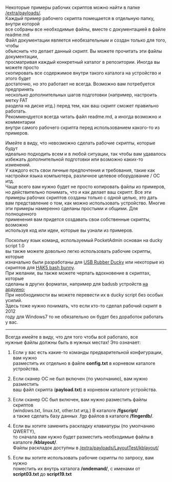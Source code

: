 Некоторые примеры рабочих скриптов можно найти в папке [/extra/payloads/](https://github.com/krakrukra/pocketadmin/tree/master/extra/payloads).  
Каждый пример рабочего скрипта помещается в отдельную папку, внутри которой  
все собраны все необходимые файлы, вместе с документацией в файле readme.md  
Файл документации является необязательным и создан только для того, чтобы  
объяснить что делает данный скрипт. Вы можете прочитать эти файлы документации,  
просматривая каждый конкретный каталог в репозитории. Иногда вы можете просто  
скопировать все содержимое внутри такого каталога на устройство и этого будет  
достаточно, но это работает не всегда. Возможно вам потребуется предпринять  
несколько дополнительных шагов подготовки (например, настроить метку FAT  
раздела на диске итд.) перед тем, как ваш скрипт сможет правильно работать.  
Рекоммендуется всегда читать файл readme.md, а иногда возможно и комментарии  
внутри самого рабочего скрипта перед использованием какого-то из примеров.  
  
Имейте в виду, что невозможно сделать рабочие скрипты, которые будут  
идеально подходить всем и в любой ситуации, так чтобы вам удавалось  
избежать дополнительной подготовки или возможно каких-то изменений.  
У каждого есть свои личные предпочтения и требования, такие как  
настройки языка компьютера, различное целевое оборудование / ОС итд.  
Чаще всего вам нужно будет не просто копировать файлы из примеров,  
но действительно понимать, что и как делает ваш скрипт. Все эти  
примеры рабочих скриптов созданы только с одной целью, это дать  
вам представление о том, как можно использовать устройство. Многие  
эти примеры намеренно сделаны простыми и общими. Для полноценного  
применения вам придется создавать свои собственные скрипты, возможно  
используя код или идеи, которые вы узнали из примеров.  
  
Поскольку язык команд, используемый PocketAdmin основан на ducky script 1.0  
вы также можете довольно легко использовать рабочие скрипты, которые  
изначально были разработаны для [USB Rubber Ducky](https://github.com/hak5/usbrubberducky-payloads) или некоторые из  
скриптов для [HAK5 bash bunny](https://github.com/hak5/bashbunny-payloads).  
При желании, вы также можете черпать вдохновение в скриптах, которые  
сделаны в других форматах, например для badusb устройств [на ардуино](https://github.com/samratashok/kautilya);  
При необходимости вы можете перевести их в ducky script без особых усилий.  
Здесь тоже нужно понимать, что если кто-то сделал рабочий скрипт в 2012  
году для Windows7 то не обязательно он будет без доработок работать у вас.  
  
---
  
Всегда имейте в виду, что для того чтобы всё работало, все  
нужные файлы должны быть в нужных местах! Это означает:  
  
1. Если у вас есть какие-то команды предварительной конфигурации, вам нужно  
разместить их отдельно в файле **config.txt** в корневом каталоге устройства.  
  
2. Если сканер ОС не был включен (по умолчанию), вам нужно разместить  
ваш файл скрипта (**payload.txt**) в корневом каталоге устройства.  
  
3. Если  сканер ОС был включен, вам нужно разместить файлы скриптов  
(windows.txt, linux.txt, other.txt итд.) В каталоге **/fgscript/**  
а также сделать базу данных .fgp файлов в каталоге **/fingerdb/**.  
  
4. Если вы хотите заменить раскладку клавиатуры (по умолчанию QWERTY),  
то сначала вам нужно будет разместить необходимые файлы в каталоге **/kblayout/**.  
Файлы раскладок доступны в [/extra/payloads/LayoutTest/kblayout/](https://github.com/krakrukra/pocketadmin/tree/master/extra/payloads/layouttest/kblayout)  
  
5. Если вы хотите использовать рабочие скрипты по запросу, вам нужно  
поместить их внутрь каталога **/ondemand/**, с именами от **script03.txt** до **script19.txt**  
  